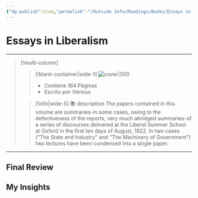 ```yaml
---
{"dg-publish":true,"permalink":"/Outside Info/Readings/Books/Essays in Liberalism/","title":"Essays in Liberalism","updated":"2023-12-30T18:05:45.558-05:00"}
---
```



# Essays in Liberalism
- - -
> [!multi-column]
> 
> > [!blank-container|wide-1]
> >  ![cover|300](http://books.google.com/books/content?id=Y67njwEACAAJ&printsec=frontcover&img=1&zoom=1&source=gbs_api)
> >- Contiene *164* Páginas
> >- Escrito por *Various*
> 
> > [!info|wide-5] 📚 description
> > The papers contained in this volume are summaries-in some cases, owing to the defectiveness of the reports, very much abridged summaries-of a series of discourses delivered at the Liberal Summer School at Oxford in the first ten days of August, 1922. In two cases ("The State and Industry" and "The Machinery of Government") two lectures have been condensed into a single paper.
> 

- - -

## Final Review

## My Insights